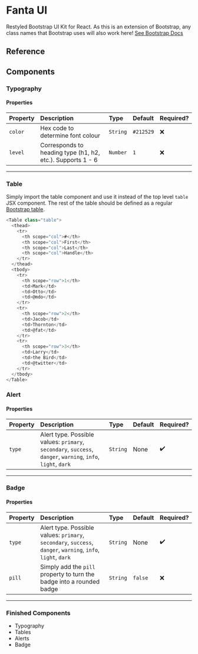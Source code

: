 # Fanta UI

Restyled Bootstrap UI Kit for React. As this is an extension of Bootstrap, any class names that Bootstrap uses will also work here! [See Bootstrap Docs](https://getbootstrap.com/docs/4.5/getting-started/introduction/)

## Reference

## Components

### Typography

#### Properties

| Property | Description                                                | Type     | Default   | Required? |
| :------- | :--------------------------------------------------------- | :------- | :-------- | :-------- |
| `color`  | Hex code to determine font colour                          | `String` | `#212529` | ❌        |
| `level`  | Corresponds to heading type (h1, h2, etc.). Supports 1 - 6 | `Number` | `1`       | ❌        |

---

### Table

Simply import the table component and use it instead of the top level `table` JSX component. The rest of the table should be defined as a regular [Bootstrap table](https://getbootstrap.com/docs/4.5/content/tables/).

```javascript
<Table class="table">
  <thead>
    <tr>
      <th scope="col">#</th>
      <th scope="col">First</th>
      <th scope="col">Last</th>
      <th scope="col">Handle</th>
    </tr>
  </thead>
  <tbody>
    <tr>
      <th scope="row">1</th>
      <td>Mark</td>
      <td>Otto</td>
      <td>@mdo</td>
    </tr>
    <tr>
      <th scope="row">2</th>
      <td>Jacob</td>
      <td>Thornton</td>
      <td>@fat</td>
    </tr>
    <tr>
      <th scope="row">3</th>
      <td>Larry</td>
      <td>the Bird</td>
      <td>@twitter</td>
    </tr>
  </tbody>
</Table>
```

### Alert

#### Properties

| Property | Description                                                                                                  | Type     | Default | Required? |
| :------- | :----------------------------------------------------------------------------------------------------------- | :------- | :------ | :-------- |
| `type`   | Alert type. Possible values: `primary`, `secondary`, `success`, `danger`, `warning`, `info`, `light`, `dark` | `String` | None    | ✔️        |

---

### Badge

#### Properties

| Property | Description                                                                                                  | Type     | Default | Required? |
| :------- | :----------------------------------------------------------------------------------------------------------- | :------- | :------ | :-------- |
| `type`   | Alert type. Possible values: `primary`, `secondary`, `success`, `danger`, `warning`, `info`, `light`, `dark` | `String` | None    | ✔️        |
| `pill`   | Simply add the `pill` property to turn the badge into a rounded badge                                        | `String` | `false` | ❌        |

---

### Finished Components

- Typography
- Tables
- Alerts
- Badge

<!-- ### Unfinished Components

 ! = Probably don't need to touch


- Breadcrumb
- Buttons
- Button group
- Card
- Carousel
- Collapse
- Dropdowns
- Forms
- Input group
- Jumbotron
- List group
- Media object
- Modal
- Navs
- Navbar
- Pagination
- Popovers
- Progress
- Scrollspy
- Spinners
- Toasts
- Tooltips
- ! Figures
- ! Images
- ! Code -->
